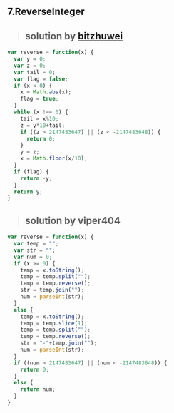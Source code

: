 ## 7.ReverseInteger
> ## solution by [bitzhuwei](https://discuss.leetcode.com/topic/6104/my-accepted-15-lines-of-code-for-java)

```javascript
var reverse = function(x) {
  var y = 0;
  var z = 0;
  var tail = 0;
  var flag = false;
  if (x < 0) {
    x = Math.abs(x);
    flag = true;
  }
  while (x !== 0) {
    tail = x%10;
    z = y*10+tail;
    if ((z > 2147483647) || (z < -2147483648)) {
      return 0;
    }
    y = z;
    x = Math.floor(x/10);
  }
  if (flag) {
    return -y;
  }
  return y;
}
```
> ## solution by viper404

```javascript
var reverse = function(x) {
  var temp = "";
  var str = "";
  var num = 0;
  if (x >= 0) {
    temp = x.toString();
    temp = temp.split("");
    temp = temp.reverse();
    str = temp.join("");
    num = parseInt(str);
  }
  else {
    temp = x.toString();
    temp = temp.slice(1);
    temp = temp.split("");
    temp = temp.reverse();
    str = "-"+temp.join("");
    num = parseInt(str);
  }
  if ((num > 2147483647) || (num < -2147483648)) {
    return 0;
  }
  else {
    return num;
  }
}
```
